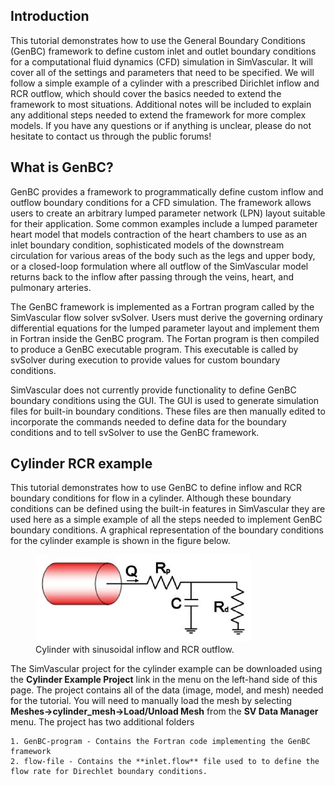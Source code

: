## Introduction

This tutorial demonstrates how to use the General Boundary Conditions (GenBC) framework to define custom inlet and outlet boundary conditions for a computational fluid dynamics (CFD) simulation in SimVascular. It will cover all of the settings and parameters that need to be specified. We will follow a simple example of a cylinder with a prescribed Dirichlet inflow and RCR outflow, which should cover the basics needed to extend the framework to most situations. Additional notes will be included to explain any additional steps needed to extend the framework for more complex models. If you have any questions or if anything is unclear, please do not hesitate to contact us through the public forums!

## What is GenBC?

GenBC provides a framework to programmatically define custom inflow and outflow boundary conditions for a CFD simulation. The framework
allows users to create an arbitrary lumped parameter network (LPN) layout suitable for their application. Some common examples include a
lumped parameter heart model that models contraction of the heart chambers to use as an inlet boundary condition, sophisticated models of
the downstream circulation for various areas of the body such as the legs and upper body, or a closed-loop formulation where all outflow
of the SimVascular model returns back to the inflow after passing through the veins, heart, and pulmonary arteries.

The GenBC framework is implemented as a Fortran program called by the SimVascular flow solver svSolver. Users must derive the governing
ordinary differential equations for the lumped parameter layout and implement them in Fortran inside the GenBC program. The Fortan program
is then compiled to produce a GenBC executable program. This executable is called by svSolver during execution to provide values for
custom boundary conditions.

SimVascular does not currently provide functionality to define GenBC boundary conditions using the GUI. The GUI is used
to generate simulation files for built-in boundary conditions. These files are then manually edited to incorporate the commands
needed to define data for the boundary conditions and to tell svSolver to use the GenBC framework.

## Cylinder RCR example

This tutorial demonstrates how to use GenBC to define inflow and RCR boundary conditions for flow in a cylinder. Although these
boundary conditions can be defined using the built-in features in SimVascular they are used here as a simple example of all the
steps needed to implement GenBC boundary conditions. A graphical representation of the boundary conditions for the cylinder example
is shown in the figure below.

<figure>
  <img class="svImg svImgMd" src="/documentation/genbc/imgs/rcr_cylinder.jpeg">
  <figcaption class="svCaption" >Cylinder with sinusoidal inflow and RCR outflow.</figcaption>
</figure>

The SimVascular project for the cylinder example can be downloaded using the **Cylinder Example Project** link in the menu on the
left-hand side of this page. The project contains all of the data (image, model, and mesh) needed for the tutorial. You will need
to manually load the mesh by selecting **Meshes->cylinder_mesh->Load/Unload Mesh** from the **SV Data Manager** menu. The project
has two additional folders

```
1. GenBC-program - Contains the Fortran code implementing the GenBC framework
2. flow-file - Contains the **inlet.flow** file used to to define the flow rate for Direchlet boundary conditions.
```
